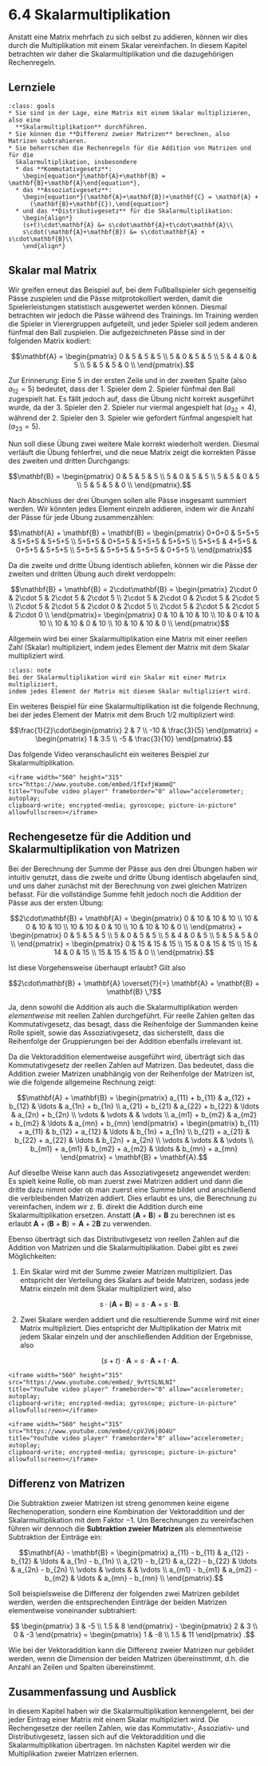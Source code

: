 # 6.4 Skalarmultiplikation

Anstatt eine Matrix mehrfach zu sich selbst zu addieren, können wir dies durch
die Multiplikation mit einem Skalar vereinfachen. In diesem Kapitel betrachten
wir daher die Skalarmultiplikation und die dazugehörigen Rechenregeln.

## Lernziele

```{admonition} Lernziele
:class: goals
* Sie sind in der Lage, eine Matrix mit einem Skalar multiplizieren, also eine
  **Skalarmultiplikation** durchführen.
* Sie können die **Differenz zweier Matrizen** berechnen, also Matrizen subtrahieren.
* Sie beherrschen die Rechenregeln für die Addition von Matrizen und für die
  Skalarmultiplikation, insbesondere
  * das **Kommutativgesetz**: 
    \begin{equation*}\mathbf{A}+\mathbf{B} = \mathbf{B}+\mathbf{A}\end{equation*},
  * das **Assoziativgesetz**: 
    \begin{equation*}(\mathbf{A}+\mathbf{B})+\mathbf{C} = \mathbf{A} +
      (\mathbf{B}+\mathbf{C}),\end{equation*} 
  * und das **Distributivgesetz** für die Skalarmultiplikation: 
    \begin{align*}
    (s+t)\cdot\mathbf{A} &= s\cdot\mathbf{A}+t\cdot\mathbf{A}\\
    s\cdot(\mathbf{A}+\mathbf{B}) &= s\cdot\mathbf{A} + s\cdot\mathbf{B}\\
    \end{align*}
```

## Skalar mal Matrix

Wir greifen erneut das Beispiel auf, bei dem Fußballspieler sich gegenseitig
Pässe zuspielen und die Pässe mitprotokolliert werden, damit die
Spielerleistungen statistisch ausgewertet werden können.  Diesmal betrachten wir
jedoch die Pässe während des Trainings. Im Training werden die Spieler in
Vierergruppen aufgeteilt, und jeder Spieler soll jedem anderen fünfmal den Ball
zuspielen. Die aufgezeichneten Pässe sind in der folgenden Matrix kodiert:

$$\mathbf{A} = \begin{pmatrix}
0 & 5 & 5 & 5 \\
5 & 0 & 5 & 5 \\
5 & 4 & 0 & 5 \\
5 & 5 & 5 & 0 \\
\end{pmatrix}.$$

Zur Erinnerung: Eine 5 in der ersten Zeile und in der zweiten Spalte (also
$a_{12} = 5$) bedeutet, dass der 1. Spieler dem 2. Spieler fünfmal den Ball
zugespielt hat. Es fällt jedoch auf, dass die Übung nicht korrekt ausgeführt
wurde, da der 3. Spieler den 2. Spieler nur viermal angespielt hat ($a_{32}=4$),
während der 2. Spieler den 3. Spieler wie gefordert fünfmal angespielt hat
($a_{23}=5$).

Nun soll diese Übung zwei weitere Male korrekt wiederholt werden. Diesmal
verläuft die Übung fehlerfrei, und die neue Matrix zeigt die korrekten Pässe des
zweiten und dritten Durchgangs:

$$\mathbf{B} = \begin{pmatrix}
0 & 5 & 5 & 5 \\
5 & 0 & 5 & 5 \\
5 & 5 & 0 & 5 \\
5 & 5 & 5 & 0 \\
\end{pmatrix}.$$

Nach Abschluss der drei Übungen sollen alle Pässe insgesamt summiert werden. Wir
könnten jedes Element einzeln addieren, indem wir die Anzahl der Pässe für jede
Übung zusammenzählen:

$$\mathbf{A} + \mathbf{B} + \mathbf{B} =
\begin{pmatrix}
0+0+0 & 5+5+5 & 5+5+5 & 5+5+5 \\
5+5+5 & 0+5+5 & 5+5+5 & 5+5+5 \\
5+5+5 & 4+5+5 & 0+5+5 & 5+5+5 \\
5+5+5 & 5+5+5 & 5+5+5 & 0+5+5 \\
\end{pmatrix}$$

Da die zweite und dritte Übung identisch abliefen, können wir die Pässe der
zweiten und dritten Übung auch direkt verdoppeln:

$$\mathbf{B} + \mathbf{B} = 2\cdot\mathbf{B} =
\begin{pmatrix}
2\cdot 0 & 2\cdot 5 & 2\cdot 5 & 2\cdot 5 \\
2\cdot 5 & 2\cdot 0 & 2\cdot 5 & 2\cdot 5 \\
2\cdot 5 & 2\cdot 5 & 2\cdot 0 & 2\cdot 5 \\
2\cdot 5 & 2\cdot 5 & 2\cdot 5 & 2\cdot 0 \\
\end{pmatrix}=
\begin{pmatrix}
0 & 10 & 10 & 10 \\
10 & 0 & 10 & 10 \\
10 & 10 & 0 & 10 \\
10 & 10 & 10 & 0 \\
\end{pmatrix}$$

Allgemein wird bei einer Skalarmultiplikation eine Matrix mit einer reellen Zahl
(Skalar) multipliziert, indem jedes Element der Matrix mit dem Skalar
multipliziert wird.

```{admonition} Was ist ... die Skalarmultiplikation?
:class: note
Bei der Skalarmultiplikation wird ein Skalar mit einer Matrix multipliziert,
indem jedes Element der Matrix mit diesem Skalar multipliziert wird.
```

Ein weiteres Beispiel für eine Skalarmultiplikation ist die folgende Rechnung,
bei der jedes Element der Matrix mit dem Bruch $1/2$ multipliziert wird:

$$\frac{1}{2}\cdot\begin{pmatrix} 2 & 7 \\ -10 & \frac{3}{5} \end{pmatrix} =
\begin{pmatrix} 1 & 3.5 \\ -5 & \frac{3}{10} \end{pmatrix}.$$

Das folgende Video veranschaulicht ein weiteres Beispiel zur Skalarmultiplikation.

```{dropdown} Video "Skalarmultiplikation" von Mathematische Methoden
<iframe width="560" height="315" src="https://www.youtube.com/embed/1fIxfjWammQ"
title="YouTube video player" frameborder="0" allow="accelerometer; autoplay;
clipboard-write; encrypted-media; gyroscope; picture-in-picture" allowfullscreen></iframe>
```

## Rechengesetze für die Addition und Skalarmultiplikation von Matrizen

Bei der Berechnung der Summe der Pässe aus den drei Übungen haben wir intuitiv
genutzt, dass die zweite und dritte Übung identisch abgelaufen sind, und uns
daher zunächst mit der Berechnung von zwei gleichen Matrizen befasst. Für die
vollständige Summe fehlt jedoch noch die Addition der Pässe aus der ersten
Übung:

$$2\cdot\mathbf{B} + \mathbf{A} =
\begin{pmatrix}
0 & 10 & 10 & 10 \\
10 & 0 & 10 & 10 \\
10 & 10 & 0 & 10 \\
10 & 10 & 10 & 0 \\
\end{pmatrix} +
\begin{pmatrix}
0 & 5 & 5 & 5 \\
5 & 0 & 5 & 5 \\
5 & 4 & 0 & 5 \\
5 & 5 & 5 & 0 \\
\end{pmatrix} =
\begin{pmatrix}
0 & 15 & 15 & 15 \\
15 & 0 & 15 & 15 \\
15 & 14 & 0 & 15 \\
15 & 15 & 15 & 0 \\
\end{pmatrix}.$$

Ist diese Vorgehensweise überhaupt erlaubt? Gilt also

$$2\cdot\mathbf{B} + \mathbf{A} \overset{?}{=} \mathbf{A} + \mathbf{B} + \mathbf{B} \,?$$

Ja, denn sowohl die Addition als auch die Skalarmultiplikation werden
*elementweise* mit reellen Zahlen durchgeführt. Für reelle Zahlen gelten das
Kommutativgesetz, das besagt, dass die Reihenfolge der Summanden keine Rolle
spielt, sowie das Assoziativgesetz, das sicherstellt, dass die Reihenfolge der
Gruppierungen bei der Addition ebenfalls irrelevant ist.

Da die Vektoraddition elementweise ausgeführt wird, überträgt sich das
Kommutativgesetz der reellen Zahlen auf Matrizen. Das bedeutet, dass die
Addition zweier Matrizen unabhängig von der Reihenfolge der Matrizen ist, wie
die folgende allgemeine Rechnung zeigt:

$$\mathbf{A} + \mathbf{B} =
\begin{pmatrix}
a_{11} + b_{11} & a_{12} + b_{12} & \ldots & a_{1n} + b_{1n} \\
a_{21} + b_{21} & a_{22} + b_{22} & \ldots & a_{2n} + b_{2n} \\
\vdots & \vdots &        & \vdots \\
a_{m1} + b_{m2} & a_{m2} + b_{m2} & \ldots & a_{mn} + b_{mn}
\end{pmatrix} +
\begin{pmatrix}
b_{11} + a_{11} & b_{12} + a_{12} & \ldots & b_{1n} + a_{1n} \\
b_{21} + a_{21} & b_{22} + a_{22} & \ldots & b_{2n} + a_{2n} \\
\vdots & \vdots &        & \vdots \\
b_{m1} + a_{m1} & b_{m2} + a_{m2} & \ldots & b_{mn} + a_{mn}
\end{pmatrix} =
\mathbf{B} + \mathbf{A}.$$

Auf dieselbe Weise kann auch das Assoziativgesetz angewendet werden: Es spielt
keine Rolle, ob man zuerst zwei Matrizen addiert und dann die dritte dazu nimmt
oder ob man zuerst eine Summe bildet und anschließend die verbleibenden Matrizen
addiert. Dies erlaubt es uns, die Berechnung zu vereinfachen, indem wir z. B.
direkt die Addition durch eine Skalarmultiplikation ersetzen. Anstatt
$(\mathbf{A} + \mathbf{B}) + \mathbf{B}$ zu berechnen ist es erlaubt $\mathbf{A} +
(\mathbf{B} + \mathbf{B}) = \mathbf{A} + 2\mathbf{B}$ zu verwenden.

Ebenso überträgt sich das Distributivgesetz von reellen Zahlen auf die Addition von Matrizen und die Skalarmultiplikation. Dabei gibt es zwei Möglichkeiten:

1. Ein Skalar wird mit der Summe zweier Matrizen multipliziert. Das entspricht
   der Verteilung des Skalars auf beide Matrizen, sodass jede Matrix einzeln mit
   dem Skalar multipliziert wird, also

   $$s\cdot\left(\mathbf{A} + \mathbf{B} \right) = s\cdot\mathbf{A} +
   s\cdot\mathbf{B}.$$

2. Zwei Skalare werden addiert und die resultierende Summe wird mit einer Matrix
   multipliziert. Dies entspricht der Multiplikation der Matrix mit jedem Skalar
   einzeln und der anschließenden Addition der Ergebnisse, also

   $$(s + t) \cdot \mathbf{A} = s\cdot\mathbf{A} + t\cdot\mathbf{A}.$$

```{dropdown} Video "Rechenregeln Matrizen (Teil 1)" von Mathematische Methoden
<iframe width="560" height="315" src="https://www.youtube.com/embed/_9vYtSLNLNI"
title="YouTube video player" frameborder="0" allow="accelerometer; autoplay;
clipboard-write; encrypted-media; gyroscope; picture-in-picture" allowfullscreen></iframe>
```

```{dropdown} Video "Rechenregeln Matrizen (Teil 2)" von Mathematische Methoden
<iframe width="560" height="315" src="https://www.youtube.com/embed/cpVJV6j0O4U"
title="YouTube video player" frameborder="0" allow="accelerometer; autoplay;
clipboard-write; encrypted-media; gyroscope; picture-in-picture" allowfullscreen></iframe>
```

## Differenz von Matrizen

Die Subtraktion zweier Matrizen ist streng genommen keine eigene
Rechenoperation, sondern eine Kombination der Vektoraddition und der
Skalarmultiplikation mit dem Faktor $-1$. Um Berechnungen zu vereinfachen führen
wir dennoch die **Subtraktion zweier Matrizen** als elementweise Subtraktion der
Einträge ein:

$$\mathbf{A} - \mathbf{B} =
\begin{pmatrix}
a_{11} - b_{11} & a_{12} - b_{12} & \ldots & a_{1n} - b_{1n} \\
a_{21} - b_{21} & a_{22} - b_{22} & \ldots & a_{2n} - b_{2n} \\
\vdots          & \vdots          &        & \vdots \\
a_{m1} - b_{m1} & a_{m2} - b_{m2} & \ldots & a_{mn} - b_{mn} \\
\end{pmatrix}.$$

Soll beispielsweise die Differenz der folgenden zwei Matrizen gebildet werden,
werden die entsprechenden Einträge der beiden Matrizen elementweise voneinander
subtrahiert:

$$
\begin{pmatrix} 3 & -5 \\ 1.5 & 8 \end{pmatrix} -
\begin{pmatrix} 2 &  3 \\ 0   & -3 \end{pmatrix} =
\begin{pmatrix} 1 & -8 \\ 1.5 & 11 \end{pmatrix}
.$$

Wie bei der Vektoraddition kann die Differenz zweier Matrizen nur gebildet
werden, wenn die Dimension der beiden Matrizen übereinstimmt, d.h. die Anzahl an
Zeilen und Spalten übereinstimmt.

## Zusammenfassung und Ausblick

In diesem Kapitel haben wir die Skalarmultiplikation kennengelernt, bei der
jeder Eintrag einer Matrix mit einem Skalar multipliziert wird. Die
Rechengesetze der reellen Zahlen, wie das Kommutativ-, Assoziativ- und
Distributivgesetz, lassen sich auf die Vektoraddition und die
Skalarmultiplikation übertragen. Im nächsten Kapitel werden wir die
Multiplikation zweier Matrizen erlernen.
